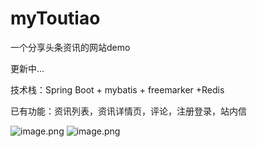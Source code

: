 # myToutiao
一个分享头条资讯的网站demo

更新中...

技术栈：Spring Boot + mybatis + freemarker +Redis

已有功能：资讯列表，资讯详情页，评论，注册登录，站内信

![image.png](https://upload-images.jianshu.io/upload_images/1228844-1cb9fedb97cbda1d.png?imageMogr2/auto-orient/strip%7CimageView2/2/w/1240)
![image.png](https://upload-images.jianshu.io/upload_images/1228844-f408f2cb2373fee8.png?imageMogr2/auto-orient/strip%7CimageView2/2/w/1240)